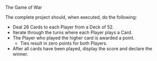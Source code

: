 The Game of War

The complete project should, when executed, do the following:

- Deal 26 Cards to each Player from a Deck of 52.
- Iterate through the turns where each Player plays a Card.
- The Player who played the higher card is awarded a point.
    - Ties result in zero points for both Players.
- After all cards have been played, display the score and declare the winner.
 
 
